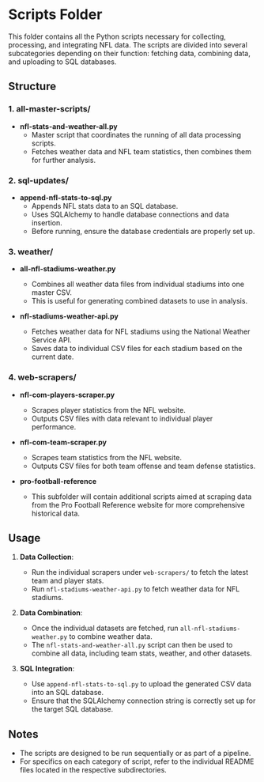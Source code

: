 # Scripts Folder

This folder contains all the Python scripts necessary for collecting, processing, and integrating NFL data. The scripts are divided into several subcategories depending on their function: fetching data, combining data, and uploading to SQL databases.

## Structure

### 1. all-master-scripts/
  - **nfl-stats-and-weather-all.py**
    - Master script that coordinates the running of all data processing scripts.
    - Fetches weather data and NFL team statistics, then combines them for further analysis.

### 2. sql-updates/
  - **append-nfl-stats-to-sql.py**
    - Appends NFL stats data to an SQL database.
    - Uses SQLAlchemy to handle database connections and data insertion.
    - Before running, ensure the database credentials are properly set up.
    
### 3. weather/
  - **all-nfl-stadiums-weather.py**
    - Combines all weather data files from individual stadiums into one master CSV.
    - This is useful for generating combined datasets to use in analysis.
  
  - **nfl-stadiums-weather-api.py**
    - Fetches weather data for NFL stadiums using the National Weather Service API.
    - Saves data to individual CSV files for each stadium based on the current date.

### 4. web-scrapers/
  - **nfl-com-players-scraper.py**
    - Scrapes player statistics from the NFL website.
    - Outputs CSV files with data relevant to individual player performance.
    
  - **nfl-com-team-scraper.py**
    - Scrapes team statistics from the NFL website.
    - Outputs CSV files for both team offense and team defense statistics.

  - **pro-football-reference**
    - This subfolder will contain additional scripts aimed at scraping data from the Pro Football Reference website for more comprehensive historical data.

## Usage

1. **Data Collection**:
    - Run the individual scrapers under `web-scrapers/` to fetch the latest team and player stats.
    - Run `nfl-stadiums-weather-api.py` to fetch weather data for NFL stadiums.

2. **Data Combination**:
    - Once the individual datasets are fetched, run `all-nfl-stadiums-weather.py` to combine weather data.
    - The `nfl-stats-and-weather-all.py` script can then be used to combine all data, including team stats, weather, and other datasets.

3. **SQL Integration**:
    - Use `append-nfl-stats-to-sql.py` to upload the generated CSV data into an SQL database.
    - Ensure that the SQLAlchemy connection string is correctly set up for the target SQL database.

## Notes

- The scripts are designed to be run sequentially or as part of a pipeline.
- For specifics on each category of script, refer to the individual README files located in the respective subdirectories.
